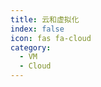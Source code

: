 ```yaml
---
title: 云和虚拟化
index: false
icon: fas fa-cloud
category:
  - VM
  - Cloud
---
```


<div class="catalog-display-container">
  <Catalog hideHeading />
</div>